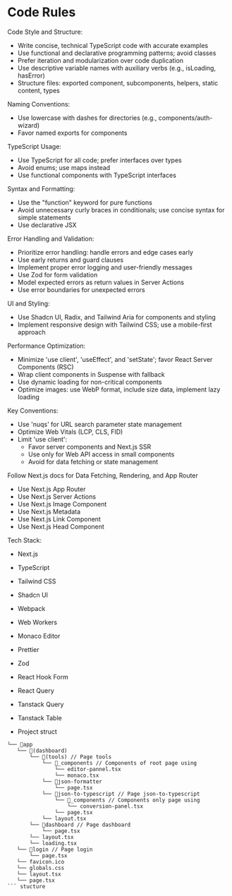 # Code Rules

Code Style and Structure:

- Write concise, technical TypeScript code with accurate examples
- Use functional and declarative programming patterns; avoid classes
- Prefer iteration and modularization over code duplication
- Use descriptive variable names with auxiliary verbs (e.g., isLoading, hasError)
- Structure files: exported component, subcomponents, helpers, static content, types

Naming Conventions:

- Use lowercase with dashes for directories (e.g., components/auth-wizard)
- Favor named exports for components

TypeScript Usage:

- Use TypeScript for all code; prefer interfaces over types
- Avoid enums; use maps instead
- Use functional components with TypeScript interfaces

Syntax and Formatting:

- Use the "function" keyword for pure functions
- Avoid unnecessary curly braces in conditionals; use concise syntax for simple statements
- Use declarative JSX

Error Handling and Validation:

- Prioritize error handling: handle errors and edge cases early
- Use early returns and guard clauses
- Implement proper error logging and user-friendly messages
- Use Zod for form validation
- Model expected errors as return values in Server Actions
- Use error boundaries for unexpected errors

UI and Styling:

- Use Shadcn UI, Radix, and Tailwind Aria for components and styling
- Implement responsive design with Tailwind CSS; use a mobile-first approach

Performance Optimization:

- Minimize 'use client', 'useEffect', and 'setState'; favor React Server Components (RSC)
- Wrap client components in Suspense with fallback
- Use dynamic loading for non-critical components
- Optimize images: use WebP format, include size data, implement lazy loading

Key Conventions:

- Use 'nuqs' for URL search parameter state management
- Optimize Web Vitals (LCP, CLS, FID)
- Limit 'use client':
  - Favor server components and Next.js SSR
  - Use only for Web API access in small components
  - Avoid for data fetching or state management

Follow Next.js docs for Data Fetching, Rendering, and App Router

- Use Next.js App Router
- Use Next.js Server Actions
- Use Next.js Image Component
- Use Next.js Metadata
- Use Next.js Link Component
- Use Next.js Head Component

Tech Stack:

- Next.js
- TypeScript
- Tailwind CSS
- Shadcn UI
- Webpack
- Web Workers
- Monaco Editor
- Prettier
- Zod
- React Hook Form
- React Query
- Tanstack Query
- Tanstack Table

- Project struct

````structure
└── 📁app
   └── 📁(dashboard)
       └── 📁(tools) // Page tools
           └── 📁_components // Components of root page using
               └── editor-pannel.tsx
               └── monaco.tsx
           └── 📁json-formatter
               └── page.tsx
           └── 📁json-to-typescript // Page json-to-typescript
               └── 📁_components // Components only page using
                   └── conversion-panel.tsx
               └── page.tsx
           └── layout.tsx
       └── 📁dashboard // Page dashboard
           └── page.tsx
       └── layout.tsx
       └── loading.tsx
   └── 📁login // Page login
       └── page.tsx
   └── favicon.ico
   └── globals.css
   └── layout.tsx
   └── page.tsx
``` stucture
````

